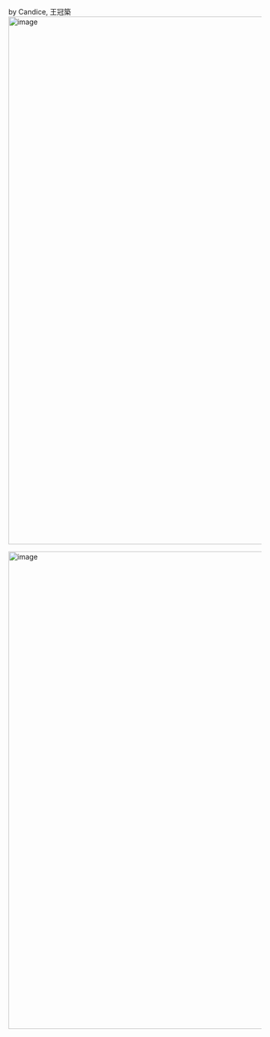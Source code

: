 by Candice, 王冠築
<img width="1049" alt="image" src="https://github.com/user-attachments/assets/bbee2753-4b28-461b-a91a-be6d3bd58f40" />

<img width="949" alt="image" src="https://github.com/user-attachments/assets/d33cb646-4607-460e-9ce2-4687a9049102" />
